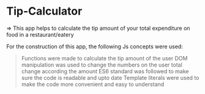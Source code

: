 # Tip-Calculator

=> This app helps to calculate the tip amount of your total expenditure on food in a restaurant/eatery

For the construction of this app, the following Js concepts were used:
> Functions were made to calculate the tip amount of the user
> DOM manipulation was used to change the numbers on the user total change according the amount
> ES6 standard was followed to make sure the code is readable and upto date
> Template literals were used to make the code more convenient and easy to understand
